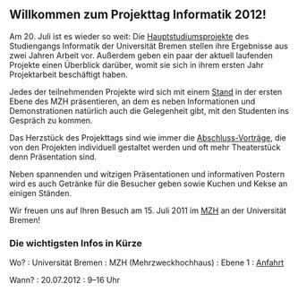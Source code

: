## Willkommen zum Projekttag Informatik 2012!

Am 20. Juli ist es wieder so weit: Die [Hauptstudiumsprojekte](projekte.html)
des Studiengangs Informatik der Universität Bremen stellen ihre Ergebnisse aus
zwei Jahren Arbeit vor. Außerdem geben ein paar der aktuell laufenden Projekte
einen Überblick darüber, womit sie sich in ihrem ersten Jahr Projektarbeit
beschäftigt haben.

Jedes der teilnehmenden Projekte wird sich mit einem [Stand](staende.html) in
der ersten Ebene des MZH präsentieren, an dem es neben Informationen und
Demonstrationen natürlich auch die Gelegenheit gibt, mit den Studenten ins
Gespräch zu kommen.

Das Herzstück des Projekttags sind wie immer die [Abschluss-Vorträge](ablauf.html),
die von den Projekten individuell gestaltet werden und oft mehr Theaterstück
denn Präsentation sind.

Neben spannenden und witzigen Präsentationen und informativen Postern wird es
auch Getränke für die Besucher geben sowie Kuchen und Kekse an einigen Ständen.

Wir freuen uns auf Ihren Besuch am 15. Juli 2011 im [MZH](anfahrt.html) an der
Universität Bremen!

### Die wichtigsten Infos in Kürze

Wo?
: Universität Bremen
: MZH (Mehrzweckhochhaus)
: Ebene 1
: [Anfahrt](anfahrt.html)

Wann?
: 20.07.2012
: 9–16 Uhr


